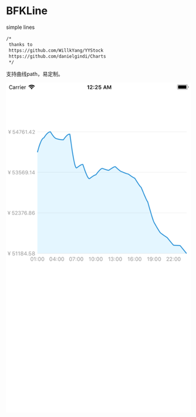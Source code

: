 # BFKLine
simple lines
```
/*
 thanks to
 https://github.com/WillkYang/YYStock 
 https://github.com/danielgindi/Charts
 */
```

支持曲线path，易定制。



![Alt text](./ss1.png)